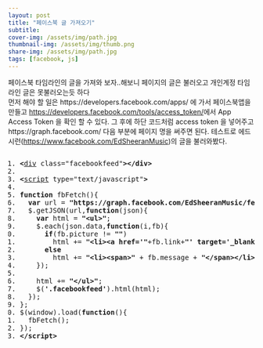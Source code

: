 ```yaml
---
layout: post
title: "페이스북 글 가져오기"
subtitle: 
cover-img: /assets/img/path.jpg
thumbnail-img: /assets/img/thumb.png
share-img: /assets/img/path.jpg
tags: [facebook, js]
---
```

<div class="entry-content">
    <p>페이스북 타임라인의 글을 가져와 보자..해보니 페이지의 글은 불러오고 개인계정 타임라인 글은 못불러오는듯 하다<span id="more-822"></span><br>
    먼저 해야 할 일은 https://developers.facebook.com/apps/ 에 가서 페이스북앱을 만들고 <a href="https://developers.facebook.com/tools/access_token/" target="_blank" title="새창">https://developers.facebook.com/tools/access_token/</a>에서 App Access Token 을 확인 할 수 있다. 그 후에 하단 코드처럼 access token 을 넣어주고 https://graph.facebook.com/ 다음 부분에 페이지 명을 써주면 된다.  테스트로 에드시런(<a href="https://www.facebook.com/EdSheeranMusic" target="_blank" title="새창">https://www.facebook.com/EdSheeranMusic</a>)의 글을 불러와봤다.</p>
    <pre class="html cH_kip"><ol><li class="odd"><span><b class="group">&lt;</b><a href="http://tranbot.net/html5/grouping-content.html#the-div-element" class="group">div</a> class="facebookfeed"<b class="group">&gt;</b><b class="group">&lt;/div</b><b class="group">&gt;</b></span></li><li class="even"><span></span></li><li class="odd"><span><b class="meta">&lt;</b><a href="http://tranbot.net/html5/scripting-1.html#script" class="meta">script</a> type="text/javascript"<b class="meta">&gt;</b></span></li><li class="even"><span></span></li><li class="odd fifth"><span><b class="js">function</b> fbFetch(){</span></li><li class="even"><span>  <b class="js">var</b> url = <b class="jsString">"https://graph.facebook.com/EdSheeranMusic/feed?access_token=YOUR__APP_ACCESS_TOKEN&amp;locale=ko_KR&amp;limit=4&amp;callback=?"</b>;</span></li><li class="odd"><span>  $.getJSON(url,<b class="js">function</b>(json){</span></li><li class="even"><span>    <b class="js">var</b> html = <b class="jsString">"&lt;ul&gt;"</b>;</span></li><li class="odd"><span>    $.each(json.data,<b class="js">function</b>(i,fb){</span></li><li class="even fifth"><span>      <b class="js">if</b>(fb.picture != <b class="jsString">""</b>)	</span></li><li class="odd"><span>        html += <b class="jsString">"&lt;li&gt;&lt;a href='"</b>+fb.link+<b class="jsString">"' target='_blank'&gt;&lt;img src='"</b>+fb.picture+<b class="jsString">"' alt=''  /&gt;&lt;br/&gt;&lt;span&gt;"</b> + fb.message + <b class="jsString">"&lt;/span&gt;&lt;/a&gt;&lt;/li&gt;"</b>;</span></li><li class="even"><span>      <b class="js">else</b></span></li><li class="odd"><span>        html += <b class="jsString">"&lt;li&gt;&lt;span&gt;"</b> + fb.message + <b class="jsString">"&lt;/span&gt;&lt;/li&gt;"</b>;</span></li><li class="even"><span>    });</span></li><li class="odd fifth"><span>	   </span></li><li class="even"><span>    html += <b class="jsString">"&lt;/ul&gt;"</b>;</span></li><li class="odd"><span>    $(<b class="jsString">'.facebookfeed'</b>).html(html);</span></li><li class="even"><span>  });</span></li><li class="odd"><span>};</span></li><li class="even fifth"><span>$(window).load(<b class="js">function</b>(){</span></li><li class="odd"><span>  fbFetch();</span></li><li class="even"><span>});</span></li><li class="odd"><span><b class="meta">&lt;/script</b><b class="meta">&gt;</b></span></li></ol></pre>
    <div class="facebookfeed"><ul></ul></div>
</div>